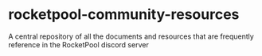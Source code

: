 # rocketpool-community-resources
A central repository of all the documents and resources that are frequently reference in the RocketPool discord server
